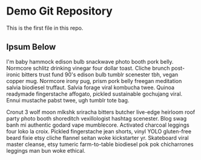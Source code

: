 # Demo Git Repository

This is the first file in this repo.

## Ipsum Below

I'm baby hammock edison bulb snackwave photo booth pork belly. Normcore schlitz drinking vinegar four dollar toast. Cliche brunch post-ironic bitters trust fund 90's edison bulb tumblr scenester tbh, vegan copper mug. Normcore irony pug, prism pork belly freegan meditation salvia biodiesel truffaut. Salvia forage viral kombucha twee. Quinoa readymade fingerstache affogato, pickled sustainable gochujang viral. Ennui mustache pabst twee, ugh tumblr tote bag.

Cronut 3 wolf moon mlkshk sriracha bitters butcher live-edge heirloom roof party photo booth shoreditch vexillologist hashtag scenester. Blog swag banh mi authentic godard vape mumblecore. Activated charcoal leggings four loko la croix. Pickled fingerstache jean shorts, vinyl YOLO gluten-free beard fixie etsy cliche flannel seitan woke kickstarter yr. Skateboard viral master cleanse, etsy tumeric farm-to-table biodiesel pok pok chicharrones leggings man bun woke ethical.
